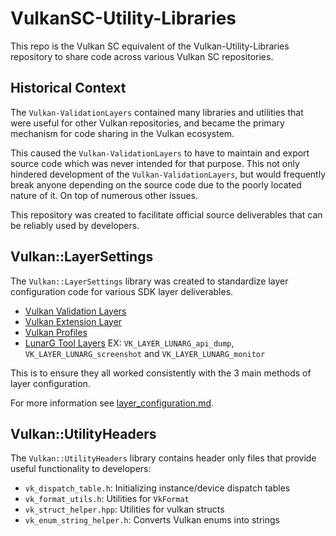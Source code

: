 <!--
Copyright 2023 The Khronos Group Inc.
Copyright 2023 Valve Corporation
Copyright 2023 LunarG, Inc.
Copyright 2023 RasterGrid, Inc.

SPDX-License-Identifier: Apache-2.0
-->

# VulkanSC-Utility-Libraries

This repo is the Vulkan SC equivalent of the Vulkan-Utility-Libraries repository to share code across various Vulkan SC repositories.

## Historical Context

The `Vulkan-ValidationLayers` contained many libraries and utilities that were useful for other Vulkan repositories, and became the primary mechanism for code sharing in the Vulkan ecosystem.

This caused the `Vulkan-ValidationLayers` to have to maintain and export source code which was never intended for that purpose. This not only hindered development of the `Vulkan-ValidationLayers`, but would frequently break anyone depending on the source code due to the poorly located nature of it. On top of numerous other issues.

This repository was created to facilitate official source deliverables that can be reliably used by developers.

## Vulkan::LayerSettings

The `Vulkan::LayerSettings` library was created to standardize layer configuration code for various SDK layer deliverables.

- [Vulkan Validation Layers](https://github.com/KhronosGroup/Vulkan-ValidationLayers)
- [Vulkan Extension Layer](https://github.com/KhronosGroup/Vulkan-ExtensionLayer/)
- [Vulkan Profiles](https://github.com/KhronosGroup/Vulkan-Profiles)
- [LunarG Tool Layers](https://github.com/LunarG/VulkanTools)
    EX: `VK_LAYER_LUNARG_api_dump`, `VK_LAYER_LUNARG_screenshot` and `VK_LAYER_LUNARG_monitor`

This is to ensure they all worked consistently with the 3 main methods of layer configuration.

For more information see [layer_configuration.md](docs/layer_configuration.md).

## Vulkan::UtilityHeaders

The `Vulkan::UtilityHeaders` library contains header only files that provide useful functionality to developers:

- `vk_dispatch_table.h`: Initializing instance/device dispatch tables
- `vk_format_utils.h`: Utilities for `VkFormat`
- `vk_struct_helper.hpp`: Utilities for vulkan structs
- `vk_enum_string_helper.h`: Converts Vulkan enums into strings
